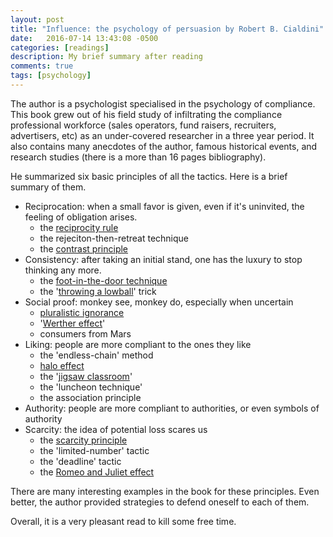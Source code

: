 ```yaml
---
layout: post
title: "Influence: the psychology of persuasion by Robert B. Cialdini"
date:   2016-07-14 13:43:08 -0500
categories: [readings]
description: My brief summary after reading
comments: true
tags: [psychology]
---
```


The author is a psychologist specialised in the 
psychology of compliance. This book grew out of his field study
of infiltrating the compliance professional workforce (sales operators,
fund raisers, recruiters, advertisers, etc) 
as an under-covered researcher in a three year period.
It also contains many anecdotes of the author, famous historical 
events, and research studies (there is a more than 16 pages bibliography). 

He summarized six basic principles of all the tactics. 
Here is a brief summary of them.

* Reciprocation: when a small favor is given, even if it's uninvited, the feeling of obligation arises.
    * the [reciprocity rule](https://en.wikipedia.org/wiki/Reciprocity_(social_psychology))
    * the rejeciton-then-retreat technique
    * the [contrast principle](https://en.wikipedia.org/wiki/Contrast_effect)
* Consistency: after taking an initial stand, one has the luxury to stop thinking any more.
    * the [foot-in-the-door technique](https://en.wikipedia.org/wiki/Foot-in-the-door_technique)
    * the '[throwing a lowball](https://en.wikipedia.org/wiki/Low-ball)' trick
* Social proof: monkey see, monkey do, especially when uncertain
    * [pluralistic ignorance](https://en.wikipedia.org/wiki/Pluralistic_ignorance)
    * '[Werther effect](https://en.wikipedia.org/wiki/Copycat_suicide)'
    * consumers from Mars
* Liking: people are more compliant to the ones they like
    * the 'endless-chain' method
    * [halo effect](https://en.wikipedia.org/wiki/Halo_effect)
    * the '[jigsaw classroom](https://en.wikipedia.org/wiki/Jigsaw_(teaching_technique))'
    * the 'luncheon technique'
    * the association principle
* Authority: people are more compliant to authorities, or even symbols of authority
* Scarcity: the idea of potential loss scares us
    * the [scarcity principle](https://en.wikipedia.org/wiki/Scarcity_(social_psychology))
    * the 'limited-number' tactic
    * the 'deadline' tactic
    * the [Romeo and Juliet effect](https://en.wikipedia.org/wiki/Romeo_and_Juliet_effect)

There are many interesting examples in the book for these principles. 
Even better, the author provided strategies to defend oneself to 
each of them.

Overall, it is a very pleasant read to kill some free time.
